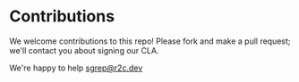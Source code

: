 # Contributions

We welcome contributions to this repo! Please fork and make a pull request; we'll contact you about signing our CLA.

We're happy to help [sgrep@r2c.dev](mailto:sgrep@r2c.dev)
